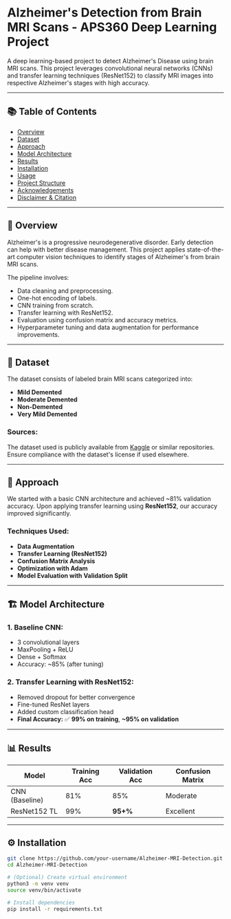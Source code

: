 # Alzheimer's Detection from Brain MRI Scans - APS360 Deep Learning Project

A deep learning-based project to detect Alzheimer's Disease using brain MRI scans. This project leverages convolutional neural networks (CNNs) and transfer learning techniques (ResNet152) to classify MRI images into respective Alzheimer's stages with high accuracy.

---

## 📚 Table of Contents

- [Overview](#overview)
- [Dataset](#dataset)
- [Approach](#approach)
- [Model Architecture](#model-architecture)
- [Results](#results)
- [Installation](#installation)
- [Usage](#usage)
- [Project Structure](#project-structure)
- [Acknowledgements](#acknowledgements)
- [Disclaimer & Citation](#disclaimer--citation)

---

## 🧾 Overview

Alzheimer's is a progressive neurodegenerative disorder. Early detection can help with better disease management. This project applies state-of-the-art computer vision techniques to identify stages of Alzheimer's from brain MRI scans.

The pipeline involves:

- Data cleaning and preprocessing.
- One-hot encoding of labels.
- CNN training from scratch.
- Transfer learning with ResNet152.
- Evaluation using confusion matrix and accuracy metrics.
- Hyperparameter tuning and data augmentation for performance improvements.

---

## 📂 Dataset

The dataset consists of labeled brain MRI scans categorized into:

- **Mild Demented**
- **Moderate Demented**
- **Non-Demented**
- **Very Mild Demented**

### Sources:
The dataset used is publicly available from [Kaggle](https://www.kaggle.com/datasets/sachinkumar413/alzheimer-mri-dataset) or similar repositories. Ensure compliance with the dataset's license if used elsewhere.

---

## 🧠 Approach

We started with a basic CNN architecture and achieved ~81% validation accuracy. Upon applying transfer learning using **ResNet152**, our accuracy improved significantly.

### Techniques Used:
- **Data Augmentation**
- **Transfer Learning (ResNet152)**
- **Confusion Matrix Analysis**
- **Optimization with Adam**
- **Model Evaluation with Validation Split**

---

## 🏗️ Model Architecture

### 1. Baseline CNN:
- 3 convolutional layers
- MaxPooling + ReLU
- Dense + Softmax
- Accuracy: ~85% (after tuning)

### 2. Transfer Learning with ResNet152:
- Removed dropout for better convergence
- Fine-tuned ResNet layers
- Added custom classification head
- **Final Accuracy:** ✅ **99% on training**, **~95% on validation**

---

## 📊 Results

| Model           | Training Acc | Validation Acc | Confusion Matrix |
|----------------|--------------|----------------|------------------|
| CNN (Baseline) | 81%          | 85%            | Moderate         |
| ResNet152 TL   | 99%          | **95+%**       | Excellent        |

---

## ⚙️ Installation

```bash
git clone https://github.com/your-username/Alzheimer-MRI-Detection.git
cd Alzheimer-MRI-Detection

# (Optional) Create virtual environment
python3 -m venv venv
source venv/bin/activate

# Install dependencies
pip install -r requirements.txt
